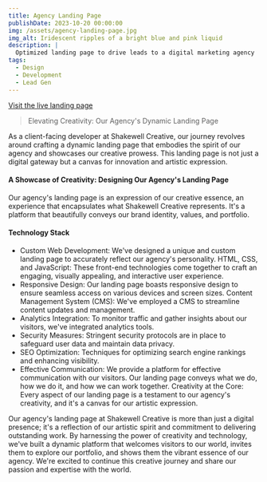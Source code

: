 ```yaml
---
title: Agency Landing Page
publishDate: 2023-10-20 00:00:00
img: /assets/agency-landing-page.jpg
img_alt: Iridescent ripples of a bright blue and pink liquid
description: |
  Optimized landing page to drive leads to a digital marketing agency
tags:
  - Design
  - Development
  - Lead Gen
---
```


<a href="https://shakewellcreative.com/our-agency/">Visit the live landing page</a>

> Elevating Creativity: Our Agency's Dynamic Landing Page

As a client-facing developer at Shakewell Creative, our journey revolves around crafting a dynamic landing page that embodies the spirit of our agency and showcases our creative prowess. This landing page is not just a digital gateway but a canvas for innovation and artistic expression.

#### A Showcase of Creativity: Designing Our Agency's Landing Page

Our agency's landing page is an expression of our creative essence, an experience that encapsulates what Shakewell Creative represents. It's a platform that beautifully conveys our brand identity, values, and portfolio.

#### Technology Stack

- Custom Web Development: We've designed a unique and custom landing page to accurately reflect our agency's personality.
  HTML, CSS, and JavaScript: These front-end technologies come together to craft an engaging, visually appealing, and interactive user experience.
- Responsive Design: Our landing page boasts responsive design to ensure seamless access on various devices and screen sizes.
  Content Management System (CMS): We've employed a CMS to streamline content updates and management.
- Analytics Integration: To monitor traffic and gather insights about our visitors, we've integrated analytics tools.
- Security Measures: Stringent security protocols are in place to safeguard user data and maintain data privacy.
- SEO Optimization: Techniques for optimizing search engine rankings and enhancing visibility.
- Effective Communication: We provide a platform for effective communication with our visitors. Our landing page conveys what we do, how we do it, and how we can work together.
  Creativity at the Core: Every aspect of our landing page is a testament to our agency's creativity, and it's a canvas for our artistic expression.

Our agency's landing page at Shakewell Creative is more than just a digital presence; it's a reflection of our artistic spirit and commitment to delivering outstanding work. By harnessing the power of creativity and technology, we've built a dynamic platform that welcomes visitors to our world, invites them to explore our portfolio, and shows them the vibrant essence of our agency. We're excited to continue this creative journey and share our passion and expertise with the world.
